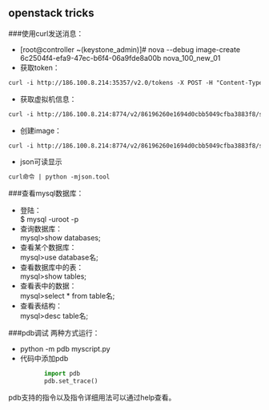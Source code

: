 openstack tricks
---

###使用curl发送消息：
+ [root@controller ~(keystone_admin)]# nova --debug image-create 6c2504f4-efa9-47ec-b6f4-06a9fde8a00b nova_100_new_01
+ 获取token：  
```xml
curl -i http://186.100.8.214:35357/v2.0/tokens -X POST -H "Content-Type: application/json" -H "Accept: application/json" -H "User-Agent: python-novaclient" -d '{"auth": {"tenantName": "admin", "passwordCredentials": {"username": "admin", "password": "admin"}}}'
```
+ 获取虚拟机信息：  
```xml
curl -i http://186.100.8.214:8774/v2/86196260e1694d0cbb5049cfba3883f8/servers/6c2504f4-efa9-47ec-b6f4-06a9fde8a00b -X GET -H "X-Auth-Project-Id: admin" -H "User-Agent: python-novaclient" -H "Accept: application/json" -H "X-Auth-Token: "
```
+ 创建image：  
```xml
curl -i http://186.100.8.214:8774/v2/86196260e1694d0cbb5049cfba3883f8/servers/6c2504f4-efa9-47ec-b6f4-06a9fde8a00b/action -X POST -H "X-Auth-Project-Id: admin" -H "User-Agent: python-novaclient" -H "Content-Type: application/json" -H "Accept: application/json" -H "X-Auth-Token: " -d '{"createImage": {"name": "nova_100_new_01", "metadata": {}}}'
```

+ json可读显示
```xml
curl命令 | python -mjson.tool
```

###查看mysql数据库：
+ 登陆：  
$ mysql -uroot -p
+ 查询数据库：  
mysql>show databases;
+ 查看某个数据库：  
mysql>use database名;
+ 查看数据库中的表：  
mysql>show tables; 
+ 查看表中的数据：  
mysql>select * from table名;
+ 查看表结构：  
mysql>desc table名;

###pdb调试
两种方式运行：
+ python -m pdb myscript.py
+ 代码中添加pdb
```python
          import pdb
          pdb.set_trace()
```
pdb支持的指令以及指令详细用法可以通过help查看。


